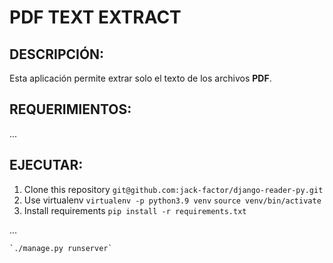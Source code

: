 PDF TEXT EXTRACT
================

DESCRIPCIÓN:
------------
Esta aplicación permite extrar solo el texto de los archivos **PDF**.


REQUERIMIENTOS:
--------------

...


EJECUTAR:
---------

1. Clone this repository
	`git@github.com:jack-factor/django-reader-py.git`
2. Use virtualenv
	`virtualenv -p python3.9 venv`
	`source venv/bin/activate`
3. Install requirements
	`pip install -r requirements.txt`


...

	`./manage.py runserver`
